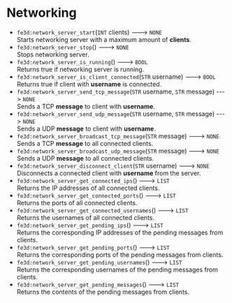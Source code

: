 # Networking
- `fe3d:network_server_start`(`INT` clients) ---> `NONE`  
  Starts networking server with a maximum amount of **clients**.
- `fe3d:network_server_stop`() ---> `NONE`  
  Stops networking server.
- `fe3d:network_server_is_running`() ---> `BOOL`  
  Returns true if networking server is running.
- `fe3d:network_server_is_client_connected`(`STR` username) ---> `BOOL`  
  Returns true if client with **username** is connected.
- `fe3d:network_server_send_tcp_message`(`STR` username, `STR` message) ---> `NONE`  
  Sends a TCP **message** to client with **username**.
- `fe3d:network_server_send_udp_message`(`STR` username, `STR` message) ---> `NONE`  
  Sends a UDP **message** to client with **username**.
- `fe3d:network_server_broadcast_tcp_message`(`STR` message) ---> `NONE`  
  Sends a TCP **message** to all connected clients.
- `fe3d:network_server_broadcast_udp_message`(`STR` message) ---> `NONE`  
  Sends a UDP **message** to all connected clients.
- `fe3d:network_server_disconnect_client`(`STR` username) ---> `NONE`  
  Disconnects a connected client with **username** from the server.
- `fe3d:network_server_get_connected_ips`() ---> `LIST`  
  Returns the IP addresses of all connected clients.
- `fe3d:network_server_get_connected_ports`() ---> `LIST`  
  Returns the ports of all connected clients.
- `fe3d:network_server_get_connected_usernames`() ---> `LIST`  
  Returns the usernames of all connected clients.
- `fe3d:network_server_get_pending_ips`() ---> `LIST`  
  Returns the corresponding IP addresses of the pending messages from clients.
- `fe3d:network_server_get_pending_ports`() ---> `LIST`  
  Returns the corresponding ports of the pending messages from clients.
- `fe3d:network_server_get_pending_usernames`() ---> `LIST`  
  Returns the corresponding usernames of the pending messages from clients.
- `fe3d:network_server_get_pending_messages`() ---> `LIST`  
  Returns the contents of the pending messages from clients.

